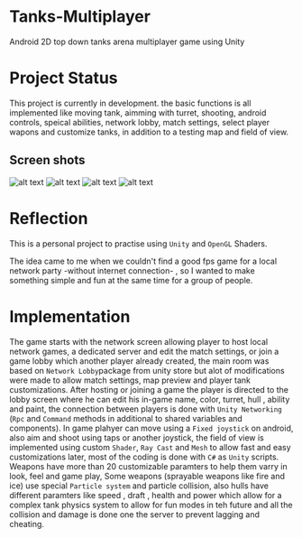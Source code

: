 # Tanks-Multiplayer
Android 2D top down tanks arena multiplayer game using Unity
# Project Status
This project is currently in development. the basic functions is all implemented like moving tank, aimming with turret, shooting, android controls, speical abilities, network lobby, match settings, select player wapons and customize tanks, in addition to a testing map and field of view.
## Screen shots
![alt text](https://imgur.com/3jZBVxo.png)
![alt text](https://imgur.com/b1cRBFD.png)
![alt text](https://imgur.com/1huHZp9.png)
![alt text](https://imgur.com/9DvFOhD.png)
# Reflection
This is a personal project to practise using `Unity` and `OpenGL` Shaders.

The idea came to me when we couldn't find a good fps game for a local network party -without internet connection- , so I wanted to make something simple and fun at the same time for a group of people.

# Implementation
The game starts with the network screen allowing player to host local network games, a dedicated server and edit the match settings, or join a game lobby which another player already created, the main room was based on `Network Lobby`package from unity store but alot of modifications were made to allow match settings, map preview and player tank customizations.
After hosting or joining a game the player is directed to the lobby screen where he can edit his in-game name, color, turret, hull , ability and paint, the connection between players is done with `Unity Networking` (`Rpc` and `Command` methods in additional to shared variables and components).
In game plahyer can move using a `Fixed joystick` on android, also aim and shoot using taps or another joystick, the field of view is implemented using custom `Shader`, `Ray Cast` and `Mesh` to allow fast and easy customizations later, most of the coding is done with `C#` as `Unity` scripts.
Weapons have more than 20 customizable paramters to help them varry in look, feel and game play, Some weapons (sprayable weapons like fire and ice) use special `Particle system` and particle collision, also hulls have different paramters like speed , draft , health and power which allow for a complex tank physics system to allow for fun modes in teh future and all the collision and damage is done one the server to prevent lagging and cheating.
 



